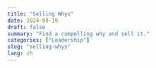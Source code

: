 ```yaml
---
title: "Selling Whys"
date: 2024-08-19
draft: false
summary: "Find a compelling why and sell it."
categories: ["Leadership"]
slug: "selling-whys"
lang: zh
---
```


<!-- TODO: REPLACE THIS WITH CHINESE TRANSLATION --> 